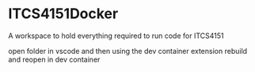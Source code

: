# ITCS4151Docker
A workspace to hold everything required to run code for ITCS4151

open folder in vscode and then using the dev container extension rebuild and reopen in dev container